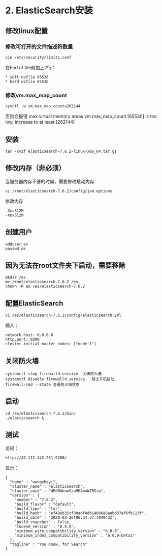 # 2. ElasticSearch安装


## 修改linux配置

### 修改可打开的文件描述符数量

	vim /etc/security/limits.conf

在End of file前加上2行：

	* soft nofile 65536
	* hard nofile 65536

### 修改vm.max_map_count

	sysctl -w vm.max_map_count=262144

否则会报错 max virtual memory areas vm.max_map_count [65530] is too low, increase to at least [262144]


## 安装

	tar -xvzf elasticsearch-7.6.2-linux-x86_64.tar.gz


## 修改内存（非必须）

当服务器内存不够的时候，需要修改启动内存

	vi /root/elasticsearch-7.6.2/config/jvm.options

修改内存

	-Xms512M
	-Xmx512M


## 创建用户

	adduser es
	passwd es

## 因为无法在root文件夹下启动，需要移除

	mkdir /es
	mv /root/elasticsearch-7.6.2 /es
	chown -R es /es/elasticsearch-7.6.2


## 配置ElasticSearch

	vi /es/elasticsearch-7.6.2/config/elasticsearch.yml


插入：

	network.host: 0.0.0.0
	http.port: 9200
	cluster.initial_master_nodes: ["node-1"]



## 关闭防火墙

	systemctl stop firewalld.service  关闭防火墙
	systemctl disable firewalld.service   禁止开机启动
	firewall-cmd --state 查看防火墙状态

	


## 启动

	cd /es/elasticsearch-7.6.2/bin/
	./elasticsearch &


## 测试

访问：

	http://47.112.142.231:9200/

显示：

	{
	  "name" : "wangzheyi",
	  "cluster_name" : "elasticsearch",
	  "cluster_uuid" : "dEdBAbuwSzaMH4mmW2RSiw",
	  "version" : {
	    "number" : "7.6.2",
	    "build_flavor" : "default",
	    "build_type" : "tar",
	    "build_hash" : "ef48eb35cf30adf4db14086e8aabd07ef6fb113f",
	    "build_date" : "2020-03-26T06:34:37.794943Z",
	    "build_snapshot" : false,
	    "lucene_version" : "8.4.0",
	    "minimum_wire_compatibility_version" : "6.8.0",
	    "minimum_index_compatibility_version" : "6.0.0-beta1"
	  },
	  "tagline" : "You Know, for Search"
	}